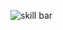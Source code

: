 ![skill bar](https://user-images.githubusercontent.com/101947194/217328898-5cff4f1d-6cde-4d37-9fa0-9c0276f31d76.jpg)
